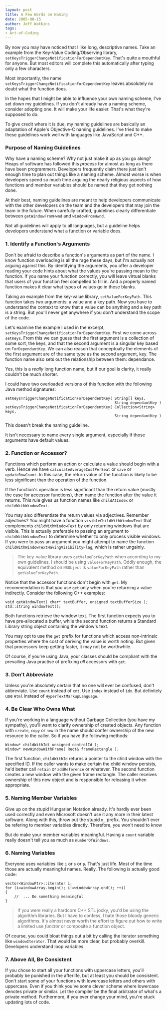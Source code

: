 ```yaml
---
layout: post
title: A Few Words on Naming
date: 2005-08-15
author: Jeff Watkins
tags:
- Art-of-Coding
---
```


By now you may have noticed that I like long, descriptive names. Take an example from the Key-Value Coding/Observing library, `setKeysTriggerChangeNotificationForDependentKey`. That's quite a mouthful for anyone. But most editors will complete this automatically after typing only a few characters.

Most importantly, the name `setKeysTriggerChangeNotificationForDependentKey` leaves absolutely no doubt what the function does.

In the hopes that I might be able to influence your own naming scheme, I've set down my guidelines. If you don't already have a naming scheme, consider adopting one. It will make your life easier. That's what they're supposed to do.
<!--more-->
To give credit where it is due, my naming guidelines are basically an adaptation of Apple's Objective-C naming guidelines. I've tried to make these guidelines work well with languages like JavaScript and C++.

### Purpose of Naming Guidelines ###

Why have a naming scheme? Why not just make it up as you go along? Heaps of software has followed this *process* for almost as long as there have been programmers. Developers frequently claim there just isn't enough time to plan out things like a naming scheme. Almost worse is when developers spend so much time arguing the nearly religious aspects of how functions and member variables should be named that they get nothing done.

At their best, naming guidelines are meant to help developers communicate with the other developers on the team and the developers that may join the team in the future. When carefully crafted, guidelines clearly differentiate between `getWindowFromHwnd` and `windowFromHwnd`.

Not all guidelines will apply to all languages, but a guideline helps developers understand what a function or variable does.

### 1. Identify a Function's Arguments ###

Don't be afraid to describe a function's arguments as part of the name. I know function overloading is all the rage these days, but I'm actually not arguing against this. By identifying the arguments, you offer a developer reading your code hints about what the values you're passing mean to the function. If you name your function correctly, you will leave virtual blanks that users of your function feel compelled to fill in. And a properly named function makes it clear what types of values go in these blanks.

Taking an example from the key-value library, `setValueForKeyPath`. This function takes two arguments: a value and a key path. Now you have to understand the context to know that a value can be anything and a key path is a string. But you'll never get anywhere if you don't understand the scope of the code.

Let's examine the example I used in the excerpt, `setKeysTriggerChangeNotificationForDependentKey`. First we come across `setKeys`. From this we can guess that the first argument is a collection of some sort, the keys, and that the second argument is a singular key based on `ForDependantKey`. We can also reason that conceptually the elements of the first argument are of the same type as the second argument, key. The function name also sets out the relationship between them: dependance.

Yes, this is a *really* long function name, but if our goal is clarity, it really couldn't be much shorter.

I could have two overloaded versions of this function with the following Java method signatures:

	setKeysTriggerChangeNotificationForDependentKey( String[] keys,
													 String dependantKey )
	setKeysTriggerChangeNotificationForDependentKey( Collection<String> keys,
													 String dependantKey )

This doesn't break the naming guideline.

It isn't necessary to name every single argument, especially if those arguments have default values.

### 2. Function or Accessor? ###

Functions which perform an action or calculate a value should begin with a verb. Hence we have `calculateAverageCostPerSeat` or `save` or `updateRowCount`. In this case, the return value of the function is likely to be less significant than the operation of the function.

If the function's operation is less significant than the return value (mostly the case for accessor functions), then name the function after the value it returns. This rule gives us function names like `childAtIndex` or `childWithWindowText`.

You may also differentiate the return values via adjectives. Remember adjectives? You might have a function `visibleChildWithWindowText` that complements `childWithWindowText` by only returning windows that are visible. This is actually preferable to passing an argument to `childWithWindowText` to determine whether to only process visible windows. If you were to pass an argument you might attempt to name the function `childWithWindowTextHavingVisibilityFlag`, which is rather ungainly.

> The key-value library uses `getValueForKeyPath` when according to my own guidelines, I should be using `valueForKeyPath`. Oddly enough, the equivalent method on `NSObject` is `valueForKeyPath` rather than `getValueForKeyPath`.

Notice that the accessor functions don't begin with `get`. My recommendation is that you use `get` only when you're returning a value indirectly. Consider the following C++ examples:

	void getWindowText( char* textBuffer, unsigned textBufferSize );
	std::string windowText();

Both functions retrieve the window text. The first function expects you to have pre-allocated a buffer, while the second function returns a Standard Library string object containing the window's text.

You may opt to use the `get` prefix for functions which access non-intrinsic properties where the cost of deriving the value is worth noting. But given that processors keep getting faster, it may not be worthwhile.

Of course, if you're using Java, your classes should be compliant with the prevailing Java practise of prefixing *all* accessors with `get`.

### 3. Don't Abbreviate ###

Unless you're absolutely certain that no one will ever be confused, don't abbreviate. Use `count` instead of `cnt`. Use `index` instead of `idx`. But definitely use `Html` instead of `HyperTextMarkupLanguage`.

### 4. Be Clear Who Owns What ###

If you're working in a language without Garbage Collection (you have my sympathy), you'll want to clarify ownership of created objects. Any function with `create`, `copy` or `new` in the name should confer ownership of the new resource to the caller. So if you have the following methods:

	Window* childWithId( unsigned controlId );
	Window* newWindowWithFrame( Rect& frameRectangle );

The first function, `childWithId` returns a pointer to the child window with the specified ID. If the caller wants to make certain the child window persists, he'd better call `retain` or `addReference` or whatever. The second function creates a new window with the given frame rectangle. The caller receives ownership of this new object and is responsible for releasing it when appropriate.

### 5. Naming Member Variables ###

Give up on the stupid Hungarian Notation already. It's hardly ever been used correctly and even Microsoft doesn't use it any more in their latest software. Along with this, throw out the stupid `m_` prefix. You shouldn't ever be refering to member variables directly. Therefore, you won't need to know 

But do make your member variables meaningful. Having a `count` variable really doesn't tell you as much as `numberOfWindows`.

### 6. Naming Variables ###

Everyone uses variables like `i` or `s` or `p`. That's just life. Most of the time those are actually meaningful names. Really. The following is actually good code:

	vector<WindowPtr>::iterator i;
	for (i=windowArray.begin(); i!=windowArray.end(); ++i)
	{
		//	... Do something meaningful
	}

> If you were really a hardcore C++ STL jocky, you'd be using the algorithm libraries. But I have to confess, I hate those bloody generic algorithms. It's almost never worth the effort to figure out how to write a limited use *functor* or composite a function object.

Of course, you could bloat things out a bit by calling the iterator something like `windowIterator`. That would be more clear, but probably overkill. Developers understand loop variables.

### 7. Above All, Be Consistent ###

If you chose to start all your functions with uppercase letters, you'll probably be punished in the afterlife, but at least you should be consistent. Don't start some of your functions with lowercase letters and others with uppercase. Even if you think you've some clever scheme where lowercase denotes private or similar. Let the compiler be the final arbitrator of what's a private method. Furthermore, if you ever change your mind, you're stuck updating lots of code.